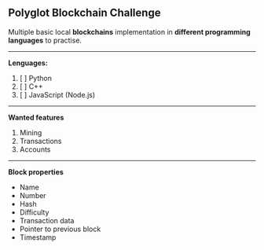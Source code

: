 ## Polyglot Blockchain Challenge

Multiple basic local **blockchains** implementation in **different programming languages** to practise.

***

**Lenguages:**
 1. [ ] Python
 2. [ ] C++
 3. [ ] JavaScript (Node.js)

***

**Wanted features**
 1. Mining
 2. Transactions
 3. Accounts

***

**Block properties** 
- Name
- Number
- Hash
- Difficulty
- Transaction data
- Pointer to previous block
- Timestamp
